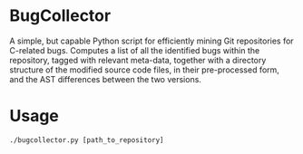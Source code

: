 # BugCollector

A simple, but capable Python script for efficiently mining Git repositories
for C-related bugs. Computes a list of all the identified bugs within the
repository, tagged with relevant meta-data, together with a directory
structure of the modified source code files, in their pre-processed form,
and the AST differences between the two versions.

Usage
============

```
./bugcollector.py [path_to_repository]
```
